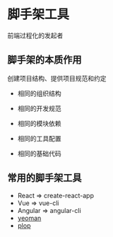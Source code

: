# 脚手架工具

前端过程化的发起者

## 脚手架的本质作用

创建项目结构、提供项目规范和约定

- 相同的组织结构

- 相同的开发规范

- 相同的模块依赖

- 相同的工具配置

- 相同的基础代码

## 常用的脚手架工具

- React => create-react-app
- Vue => vue-cli
- Angular => angular-cli
- [yeoman](w-005-yeoman)
- [plop](w-006-plop)
